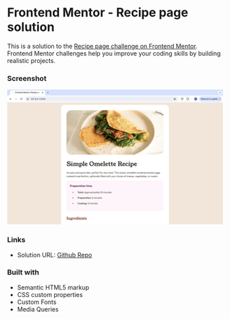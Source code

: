# Frontend Mentor - Recipe page solution

This is a solution to the [Recipe page challenge on Frontend Mentor](https://www.frontendmentor.io/challenges/recipe-page-KiTsR8QQKm). Frontend Mentor challenges help you improve your coding skills by building realistic projects. 


### Screenshot

![](./screenshot.png)

### Links

- Solution URL: [Github Repo](https://github.com/JyothsnaCh0831/recipe-page-frontend-mentor)

### Built with

- Semantic HTML5 markup
- CSS custom properties
- Custom Fonts
- Media Queries

